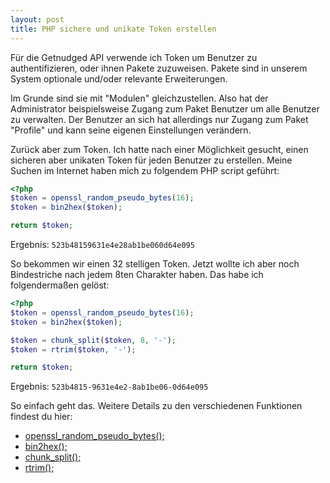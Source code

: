 ```yaml
---
layout: post
title: PHP sichere und unikate Token erstellen
---
```


Für die Getnudged API verwende ich Token um Benutzer zu authentifizieren, oder ihnen Pakete zuzuweisen. Pakete sind in unserem System optionale und/oder relevante Erweiterungen.

Im Grunde sind sie mit "Modulen" gleichzustellen. Also hat der Administrator beispielsweise Zugang zum Paket Benutzer um alle Benutzer zu verwalten. Der Benutzer an sich hat allerdings nur Zugang zum Paket "Profile" und kann seine eigenen Einstellungen verändern. 

Zurück aber zum Token. Ich hatte nach einer Möglichkeit gesucht, einen sicheren aber unikaten Token für jeden Benutzer zu erstellen. Meine Suchen im Internet haben mich zu folgendem PHP script geführt:

```php
<?php
$token = openssl_random_pseudo_bytes(16);		
$token = bin2hex($token);

return $token;
```
Ergebnis: `523b48159631e4e28ab1be060d64e095`

So bekommen wir einen 32 stelligen Token. Jetzt wollte ich aber noch Bindestriche nach jedem 8ten Charakter haben. Das habe ich folgendermaßen gelöst:

```php
<?php
$token = openssl_random_pseudo_bytes(16);		
$token = bin2hex($token);

$token = chunk_split($token, 8, '-');
$token = rtrim($token, '-');

return $token;
```
Ergebnis: `523b4815-9631e4e2-8ab1be06-0d64e095`

So einfach geht das. Weitere Details zu den verschiedenen Funktionen findest du hier:

- [openssl_random_pseudo_bytes();](http://php.net/manual/de/function.openssl-random-pseudo-bytes.php)
- [bin2hex();](http://php.net/manual/de/function.bin2hex.php)
- [chunk_split();](http://php.net/manual/de/function.chunk-split.php)
- [rtrim();](http://php.net/manual/de/function.rtrim.php)

